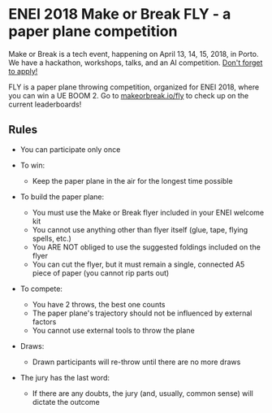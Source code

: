 ENEI 2018 Make or Break FLY - a paper plane competition
===

Make or Break is a tech event, happening on April 13, 14, 15, 2018, in Porto. We have a hackathon, workshops, talks, and an AI competition. [Don't forget to apply!](https://makeorbreak.io/)

FLY is a paper plane throwing competition, organized for ENEI 2018, where you can win a UE BOOM 2. Go to [makeorbreak.io/fly](https://makeorbreak.io/fly) to check up on the current leaderboards!

Rules
---

* You can participate only once

* To win:
	* Keep the paper plane in the air for the longest time possible

* To build the paper plane:
	* You must use the Make or Break flyer included in your ENEI welcome kit
	* You cannot use anything other than flyer itself (glue, tape, flying spells, etc.)
	* You ARE NOT obliged to use the suggested foldings included on the flyer
	* You can cut the flyer, but it must remain a single, connected A5 piece of paper (you cannot rip parts out)

* To compete:
	* You have 2 throws, the best one counts
	* The paper plane's trajectory should not be influenced by external factors
	* You cannot use external tools to throw the plane

* Draws:
	* Drawn participants will re-throw until there are no more draws

* The jury has the last word:
	* If there are any doubts, the jury (and, usually, common sense) will dictate the outcome
